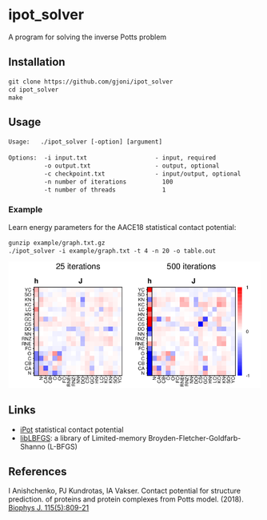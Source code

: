 # ipot_solver
A program for solving the inverse Potts problem

## Installation

```
git clone https://github.com/gjoni/ipot_solver
cd ipot_solver
make
```

## Usage
```
Usage:   ./ipot_solver [-option] [argument]

Options:  -i input.txt                   - input, required
          -o output.txt                  - output, optional
          -c checkpoint.txt              - input/output, optional
          -n number of iterations          100
          -t number of threads             1
```

### Example
Learn energy parameters for the AACE18 statistical contact potential:
```
gunzip example/graph.txt.gz
./ipot_solver -i example/graph.txt -t 4 -n 20 -o table.out
```

![example image](example/example.png)

## Links

 - [iPot](https://github.com/gjoni/iPot) statistical contact potential
 - [libLBFGS](https://github.com/chokkan/liblbfgs): a library of Limited-memory Broyden-Fletcher-Goldfarb-Shanno (L-BFGS)

## References
I Anishchenko, PJ Kundrotas, IA Vakser. Contact potential for structure prediction.
of proteins and protein complexes from Potts model. (2018).
[Biophys J. 115(5):809-21](https://doi.org/10.1016/j.bpj.2018.07.035)